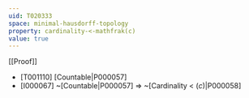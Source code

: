 ```yaml
---
uid: T020333
space: minimal-hausdorff-topology
property: cardinality-<-mathfrak(c)
value: true
---
```

[[Proof]]

* [T001110] [Countable|P000057]
* [I000067] ~[Countable|P000057] => ~[Cardinality < $\mathfrak(c)$|P000058]


